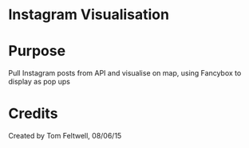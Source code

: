 Instagram Visualisation
=======================

Purpose
=======
Pull Instagram posts from API and visualise on map, using Fancybox to display as pop ups

Credits
=======
Created by Tom Feltwell, 08/06/15